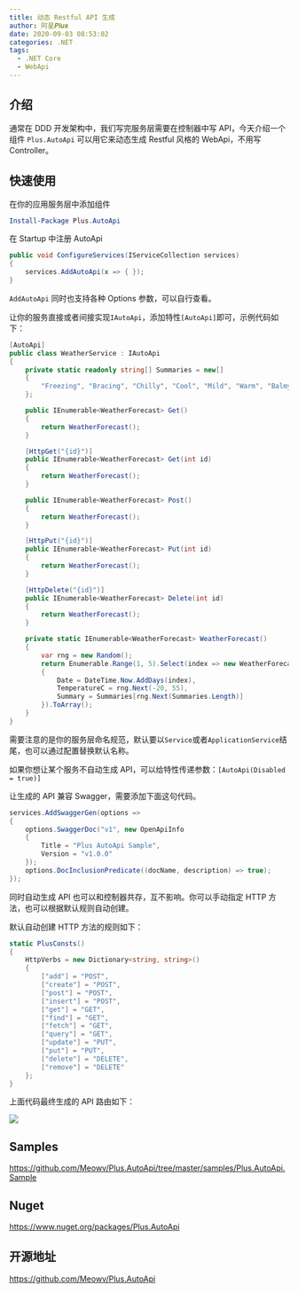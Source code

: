 ```yaml
---
title: 动态 Restful API 生成
author: 阿星𝑷𝒍𝒖𝒔
date: 2020-09-03 08:53:02
categories: .NET
tags:
  - .NET Core
  - WebApi
---
```


## 介绍

通常在 DDD 开发架构中，我们写完服务层需要在控制器中写 API，今天介绍一个组件 `Plus.AutoApi` 可以用它来动态生成 Restful 风格的 WebApi，不用写 Controller。

## 快速使用

在你的应用服务层中添加组件

```PowerShell
Install-Package Plus.AutoApi
```

在 Startup 中注册 AutoApi

```csharp
public void ConfigureServices(IServiceCollection services)
{
    services.AddAutoApi(x => { });
}
```

`AddAutoApi` 同时也支持各种 Options 参数，可以自行查看。

让你的服务直接或者间接实现`IAutoApi`，添加特性`[AutoApi]`即可，示例代码如下：

```csharp
[AutoApi]
public class WeatherService : IAutoApi
{
    private static readonly string[] Summaries = new[]
    {
        "Freezing", "Bracing", "Chilly", "Cool", "Mild", "Warm", "Balmy", "Hot", "Sweltering", "Scorching"
    };

    public IEnumerable<WeatherForecast> Get()
    {
        return WeatherForecast();
    }

    [HttpGet("{id}")]
    public IEnumerable<WeatherForecast> Get(int id)
    {
        return WeatherForecast();
    }

    public IEnumerable<WeatherForecast> Post()
    {
        return WeatherForecast();
    }

    [HttpPut("{id}")]
    public IEnumerable<WeatherForecast> Put(int id)
    {
        return WeatherForecast();
    }

    [HttpDelete("{id}")]
    public IEnumerable<WeatherForecast> Delete(int id)
    {
        return WeatherForecast();
    }

    private static IEnumerable<WeatherForecast> WeatherForecast()
    {
        var rng = new Random();
        return Enumerable.Range(1, 5).Select(index => new WeatherForecast
        {
            Date = DateTime.Now.AddDays(index),
            TemperatureC = rng.Next(-20, 55),
            Summary = Summaries[rng.Next(Summaries.Length)]
        }).ToArray();
    }
}
```

需要注意的是你的服务层命名规范，默认要以`Service`或者`ApplicationService`结尾，也可以通过配置替换默认名称。

如果你想让某个服务不自动生成 API，可以给特性传递参数：`[AutoApi(Disabled = true)]`

让生成的 API 兼容 Swagger，需要添加下面这句代码。

```csharp {8}
services.AddSwaggerGen(options =>
{
    options.SwaggerDoc("v1", new OpenApiInfo
    {
        Title = "Plus AutoApi Sample",
        Version = "v1.0.0"
    });
    options.DocInclusionPredicate((docName, description) => true);
});
```

同时自动生成 API 也可以和控制器共存，互不影响。你可以手动指定 HTTP 方法，也可以根据默认规则自动创建。

默认自动创建 HTTP 方法的规则如下：

```csharp
static PlusConsts()
{
    HttpVerbs = new Dictionary<string, string>()
    {
        ["add"] = "POST",
        ["create"] = "POST",
        ["post"] = "POST",
        ["insert"] = "POST",
        ["get"] = "GET",
        ["find"] = "GET",
        ["fetch"] = "GET",
        ["query"] = "GET",
        ["update"] = "PUT",
        ["put"] = "PUT",
        ["delete"] = "DELETE",
        ["remove"] = "DELETE"
    };
}
```

上面代码最终生成的 API 路由如下：

![ ](/images/dotnet/autoapi-01.png)

## Samples

<https://github.com/Meowv/Plus.AutoApi/tree/master/samples/Plus.AutoApi.Sample>

## Nuget

<https://www.nuget.org/packages/Plus.AutoApi>

## 开源地址

<https://github.com/Meowv/Plus.AutoApi>
